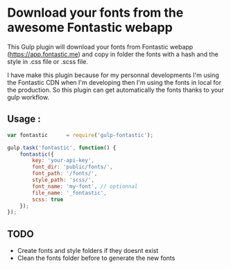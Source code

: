 # Download your fonts from the awesome Fontastic webapp

This Gulp plugin will download your fonts from Fontastic webapp (https://app.fontastic.me) and copy in folder the fonts with a hash and the style in .css file or .scss file.

I have make this plugin because for my personnal developments I'm using the Fontastic CDN when I'm developing then I'm using the fonts in local for the production. So this plugin can get automatically the fonts thanks to your gulp workflow.

## Usage :

```js
var fontastic      = require('gulp-fontastic');

gulp.task('fontastic', function() {
    fontastic({
        key: 'your-api-key',
        font_dir: 'public/fonts/',
        font_path: '/fonts/',
        style_path: 'scss/',
        font_name: 'my-font', // optionnal
        file_name: '_fontastic',
        scss: true
    });
});
```

## TODO

- Create fonts and style folders if they doesnt exist
- Clean the fonts folder before to generate the new fonts
